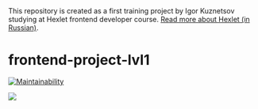 ##

This repository is created as a first training project by Igor Kuznetsov studying at Hexlet frontend developer course. [Read more about Hexlet (in Russian)](https://ru.hexlet.io/pages/about?utm_source=github&utm_medium=link&utm_campaign=nodejs-package).
##

# frontend-project-lvl1

[![Maintainability](https://api.codeclimate.com/v1/badges/a99a88d28ad37a79dbf6/maintainability)](https://codeclimate.com/github/codeclimate/codeclimate/maintainability)

![](https://github.com/igorkuznetsov1972/frontend-project-lvl1.git/Linting/badge.svg)
